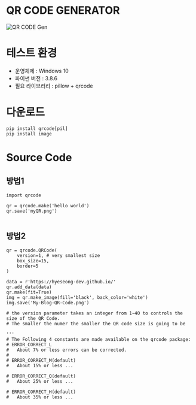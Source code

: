# QR CODE GENERATOR

![QR CODE Gen](https://www.codesnail.com/wp-content/uploads/2020/07/qr-code-generator-in-python-768x432.png)

# 테스트 환경
- 운영체제 : Windows 10
- 파이썬 버전 : 3.8.6
- 필요 라이브러리 : pillow + qrcode


# 다운로드 
```
pip install qrcode[pil]
pip install image
```
# Source Code

## 방법1

```
import qrcode

qr = qrcode.make('hello world')
qr.save('myQR.png')


```

## 방법2

```
qr = qrcode.QRCode(
    version=1, # very smallest size
    box_size=15,
    border=5 
)

data = r'https://hyeseong-dev.github.io/'
qr.add_data(data)
qr.make(fit=True)
img = qr.make_image(fill='black', back_color='white')
img.save('My-Blog-QR-Code.png')

# the version parameter takes an integer from 1~40 to controls the size of the QR Code. 
# The smaller the numer the smaller the QR code size is going to be

'''
# The Following 4 constants are made available on the qrcode package:
# ERROR_CORRECT_L
#   About 7% or less errors can be corrected.
# 
# ERROR_CORRECT_M(default) 
#   About 15% or less ...

# ERROR_CORRECT_Q(default) 
#   About 25% or less ...

# ERROR_CORRECT_H(default) 
#   About 35% or less ...
```